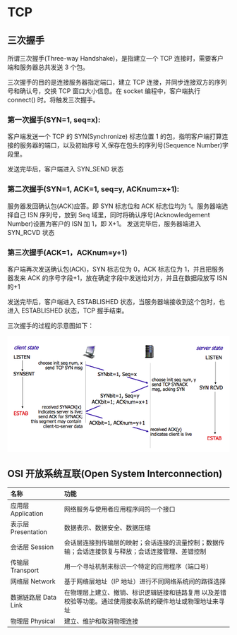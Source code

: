 # TCP

## 三次握手

所谓三次握手(Three-way Handshake)，是指建立一个 TCP 连接时，需要客户端和服务器总共发送 3 个包。

三次握手的目的是连接服务器指定端口，建立 TCP 连接，并同步连接双方的序列号和确认号，交换 TCP 窗口大小信息。在 socket 编程中，客户端执行 connect() 时。将触发三次握手。

### 第一次握手(SYN=1, seq=x):

客户端发送一个 TCP 的 SYN(Synchronize) 标志位置 1 的包，指明客户端打算连接的服务器的端口，以及初始序号 X,保存在包头的序列号(Sequence Number)字段里。

发送完毕后，客户端进入 SYN_SEND 状态

### 第二次握手(SYN=1, ACK=1, seq=y, ACKnum=x+1):

服务器发回确认包(ACK)应答。即 SYN 标志位和 ACK 标志位均为 1。服务器端选择自己 ISN 序列号，放到 Seq 域里，同时将确认序号(Acknowledgement Number)设置为客户的 ISN 加 1，即 X+1。 发送完毕后，服务器端进入 SYN_RCVD 状态

### 第三次握手(ACK=1，ACKnum=y+1)

客户端再次发送确认包(ACK)，SYN 标志位为 0，ACK 标志位为 1，并且把服务器发来 ACK 的序号字段+1，放在确定字段中发送给对方，并且在数据段放写 ISN 的+1

发送完毕后，客户端进入 ESTABLISHED 状态，当服务器端接收到这个包时，也进入 ESTABLISHED 状态，TCP 握手结束。

三次握手的过程的示意图如下：

![tcp-connection-made-three-way-handshake](./imgs/tcp-connection-made-three-way-handshake.png)

## OSI 开放系统互联(Open System Interconnection)

| 名称                 | 功能                                                                                                        |
| :------------------- | :---------------------------------------------------------------------------------------------------------- |
| 应用层 Application   | 网络服务与使用者应用程序间的一个接口                                                                        |
| 表示层 Presentation  | 数据表示、数据安全、数据压缩                                                                                |
| 会话层 Session       | 会话层连接到传输层的映射；会话连接的流量控制；数据传输；会话连接恢复与释放；会话连接管理、差错控制          |
| 传输层 Transport     | 用一个寻址机制来标识一个特定的应用程序（端口号）                                                            |
| 网络层 Network       | 基于网络层地址（IP 地址）进行不同网络系统间的路径选择                                                       |
| 数据链路层 Data Link | 在物理层上建立、撤销、标识逻辑链接和链路复用 以及差错校验等功能。通过使用接收系统的硬件地址或物理地址来寻址 |
| 物理层 Physical      | 建立、维护和取消物理连接                                                                                    |
